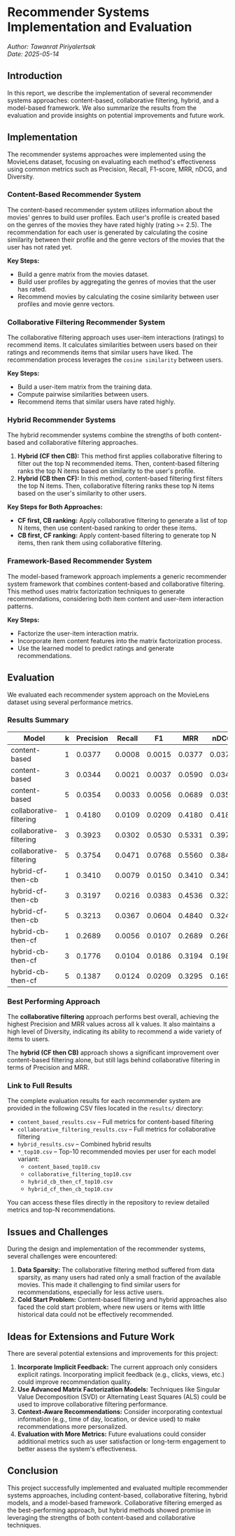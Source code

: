 # Recommender Systems Implementation and Evaluation  
*Author: Tawanrat Piriyalertsak*  
*Date: 2025-05-14*

## Introduction

In this report, we describe the implementation of several recommender systems approaches: content-based, collaborative filtering, hybrid, and a model-based framework. We also summarize the results from the evaluation and provide insights on potential improvements and future work.

## Implementation

The recommender systems approaches were implemented using the MovieLens dataset, focusing on evaluating each method's effectiveness using common metrics such as Precision, Recall, F1-score, MRR, nDCG, and Diversity.

### Content-Based Recommender System

The content-based recommender system utilizes information about the movies' genres to build user profiles. Each user's profile is created based on the genres of the movies they have rated highly (rating >= 2.5). The recommendation for each user is generated by calculating the cosine similarity between their profile and the genre vectors of the movies that the user has not rated yet.

**Key Steps:**

- Build a genre matrix from the movies dataset.  
- Build user profiles by aggregating the genres of movies that the user has rated.  
- Recommend movies by calculating the cosine similarity between user profiles and movie genre vectors.

### Collaborative Filtering Recommender System

The collaborative filtering approach uses user-item interactions (ratings) to recommend items. It calculates similarities between users based on their ratings and recommends items that similar users have liked. The recommendation process leverages the `cosine similarity` between users.

**Key Steps:**

- Build a user-item matrix from the training data.  
- Compute pairwise similarities between users.  
- Recommend items that similar users have rated highly.

### Hybrid Recommender Systems

The hybrid recommender systems combine the strengths of both content-based and collaborative filtering approaches.

1. **Hybrid (CF then CB):** This method first applies collaborative filtering to filter out the top N recommended items. Then, content-based filtering ranks the top N items based on similarity to the user's profile.  
2. **Hybrid (CB then CF):** In this method, content-based filtering first filters the top N items. Then, collaborative filtering ranks these top N items based on the user's similarity to other users.

**Key Steps for Both Approaches:**

- **CF first, CB ranking:** Apply collaborative filtering to generate a list of top N items, then use content-based ranking to order these items.  
- **CB first, CF ranking:** Apply content-based filtering to generate top N items, then rank them using collaborative filtering.

### Framework-Based Recommender System

The model-based framework approach implements a generic recommender system framework that combines content-based and collaborative filtering. This method uses matrix factorization techniques to generate recommendations, considering both item content and user-item interaction patterns.

**Key Steps:**

- Factorize the user-item interaction matrix.  
- Incorporate item content features into the matrix factorization process.  
- Use the learned model to predict ratings and generate recommendations.

## Evaluation

We evaluated each recommender system approach on the MovieLens dataset using several performance metrics.

### Results Summary

| Model                    | k | Precision | Recall | F1    | MRR    | nDCG   | Diversity |
|--------------------------|---|-----------|--------|-------|--------|--------|-----------|
| content-based            | 1 | 0.0377    | 0.0008 | 0.0015| 0.0377 | 0.0377 | 1.0       |
| content-based            | 3 | 0.0344    | 0.0021 | 0.0037| 0.0590 | 0.0348 | 1.0       |
| content-based            | 5 | 0.0354    | 0.0033 | 0.0056| 0.0689 | 0.0355 | 1.0       |
| collaborative-filtering  | 1 | 0.4180    | 0.0109 | 0.0209| 0.4180 | 0.4180 | 1.0       |
| collaborative-filtering  | 3 | 0.3923    | 0.0302 | 0.0530| 0.5331 | 0.3979 | 1.0       |
| collaborative-filtering  | 5 | 0.3754    | 0.0471 | 0.0768| 0.5560 | 0.3847 | 1.0       |
| hybrid-cf-then-cb        | 1 | 0.3410    | 0.0079 | 0.0150| 0.3410 | 0.3410 | 1.0       |
| hybrid-cf-then-cb        | 3 | 0.3197    | 0.0216 | 0.0383| 0.4536 | 0.3239 | 1.0       |
| hybrid-cf-then-cb        | 5 | 0.3213    | 0.0367 | 0.0604| 0.4840 | 0.3240 | 1.0       |
| hybrid-cb-then-cf        | 1 | 0.2689    | 0.0056 | 0.0107| 0.2689 | 0.2689 | 1.0       |
| hybrid-cb-then-cf        | 3 | 0.1776    | 0.0104 | 0.0186| 0.3194 | 0.1984 | 1.0       |
| hybrid-cb-then-cf        | 5 | 0.1387    | 0.0124 | 0.0209| 0.3295 | 0.1657 | 1.0       |

### Best Performing Approach

The **collaborative filtering** approach performs best overall, achieving the highest Precision and MRR values across all k values. It also maintains a high level of Diversity, indicating its ability to recommend a wide variety of items to users.

The **hybrid (CF then CB)** approach shows a significant improvement over content-based filtering alone, but still lags behind collaborative filtering in terms of Precision and MRR.

### Link to Full Results

The complete evaluation results for each recommender system are provided in the following CSV files located in the `results/` directory:

- `content_based_results.csv` – Full metrics for content-based filtering  
- `collaborative_filtering_results.csv` – Full metrics for collaborative filtering  
- `hybrid_results.csv` – Combined hybrid results  
- `*_top10.csv` – Top-10 recommended movies per user for each model variant:  
  - `content_based_top10.csv`  
  - `collaborative_filtering_top10.csv`  
  - `hybrid_cb_then_cf_top10.csv`  
  - `hybrid_cf_then_cb_top10.csv`  

You can access these files directly in the repository to review detailed metrics and top-N recommendations.

## Issues and Challenges

During the design and implementation of the recommender systems, several challenges were encountered:

1. **Data Sparsity:** The collaborative filtering method suffered from data sparsity, as many users had rated only a small fraction of the available movies. This made it challenging to find similar users for recommendations, especially for less active users.  
2. **Cold Start Problem:** Content-based filtering and hybrid approaches also faced the cold start problem, where new users or items with little historical data could not be effectively recommended.

## Ideas for Extensions and Future Work

There are several potential extensions and improvements for this project:

1. **Incorporate Implicit Feedback:** The current approach only considers explicit ratings. Incorporating implicit feedback (e.g., clicks, views, etc.) could improve recommendation quality.  
2. **Use Advanced Matrix Factorization Models:** Techniques like Singular Value Decomposition (SVD) or Alternating Least Squares (ALS) could be used to improve collaborative filtering performance.  
3. **Context-Aware Recommendations:** Consider incorporating contextual information (e.g., time of day, location, or device used) to make recommendations more personalized.  
4. **Evaluation with More Metrics:** Future evaluations could consider additional metrics such as user satisfaction or long-term engagement to better assess the system's effectiveness.

## Conclusion

This project successfully implemented and evaluated multiple recommender systems approaches, including content-based, collaborative filtering, hybrid models, and a model-based framework. Collaborative filtering emerged as the best-performing approach, but hybrid methods showed promise in leveraging the strengths of both content-based and collaborative techniques.
